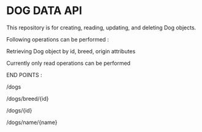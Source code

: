 # DOG DATA API 

This repository is for creating, reading, updating, and deleting Dog objects.

Following operations can be performed :

Retrieving Dog object by id, breed, origin attributes 

Currently only read operations can be performed 

END POINTS :

/dogs

/dogs/breed/{id}

/dogs/{id}

/dogs/name/{name}


